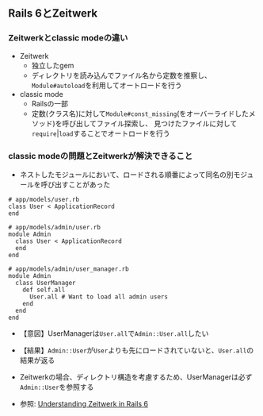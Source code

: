 ## Rails 6とZeitwerk
### Zeitwerkとclassic modeの違い
- Zeitwerk
  - 独立したgem
  - ディレクトリを読み込んでファイル名から定数を推察し、`Module#autoload`を利用してオートロードを行う
- classic mode
  - Railsの一部
  - 定数(クラス名)に対して`Module#const_missing`(をオーバーライドしたメソッド)を呼び出してファイル探索し、
  見つけたファイルに対して`require`|`load`することでオートロードを行う

### classic modeの問題とZeitwerkが解決できること
- ネストしたモジュールにおいて、ロードされる順番によって同名の別モジュールを呼び出すことがあった
```
# app/models/user.rb
class User < ApplicationRecord
end

# app/models/admin/user.rb
module Admin
  class User < ApplicationRecord
  end
end

# app/models/admin/user_manager.rb
module Admin
  class UserManager
    def self.all
      User.all # Want to load all admin users
    end
  end
end
```

- 【意図】UserManagerは`User.all`で`Admin::User.all`したい
- 【結果】`Admin::User`が`User`よりも先にロードされていないと、`User.all`の結果が返る
- Zeitwerkの場合、ディレクトリ構造を考慮するため、UserManagerは必ず`Admin::User`を参照する

- 参照: [Understanding Zeitwerk in Rails 6](https://medium.com/cedarcode/understanding-zeitwerk-in-rails-6-f168a9f09a1f)
